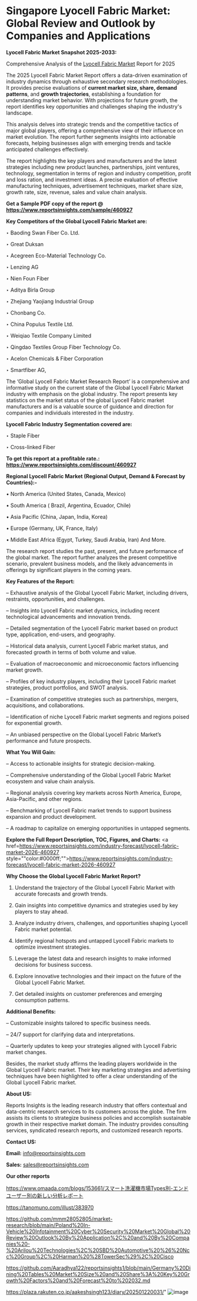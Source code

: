 # Singapore Lyocell Fabric Market: Global Review and Outlook by Companies and Applications

<strong>Lyocell Fabric Market Snapshot 2025-2033:</strong>

Comprehensive Analysis of the <a href=https://www.reportsinsights.com/sample/460927>Lyocell Fabric Market</a> Report for 2025

The 2025 Lyocell Fabric Market Report offers a data-driven examination of industry dynamics through exhaustive secondary research methodologies. It provides precise evaluations of <strong>current market size, share, demand patterns</strong>, and <strong>growth trajectories</strong>, establishing a foundation for understanding market behavior. With projections for future growth, the report identifies key opportunities and challenges shaping the industry's landscape.

This analysis delves into strategic trends and the competitive tactics of major global players, offering a comprehensive view of their influence on market evolution. The report further segments insights into actionable forecasts, helping businesses align with emerging trends and tackle anticipated challenges effectively.

The report highlights the key players and manufacturers and the latest strategies including new product launches, partnerships, joint ventures, technology, segmentation in terms of region and industry competition, profit and loss ration, and investment ideas. A precise evaluation of effective manufacturing techniques, advertisement techniques, market share size, growth rate, size, revenue, sales and value chain analysis.

<strong>Get a Sample PDF copy of the report @ <a href=https://www.reportsinsights.com/sample/460927 style=color:#0000ff;>https://www.reportsinsights.com/sample/460927</a></strong>

<strong>Key Competitors of the Global Lyocell Fabric Market are:</strong>

‣ Baoding Swan Fiber Co. Ltd.

‣ Great Duksan

‣ Acegreen Eco-Material Technology Co.

‣ Lenzing AG

‣ Nien Foun Fiber

‣ Aditya Birla Group

‣ Zhejiang Yaojiang Industrial Group

‣ Chonbang Co.

‣ China Populus Textile Ltd.

‣ Weiqiao Textile Company Limited

‣ Qingdao Textiles Group Fiber Technology Co.

‣ Acelon Chemicals & Fiber Corporation

‣ Smartfiber AG,

The ‘Global Lyocell Fabric Market Research Report’ is a comprehensive and informative study on the current state of the Global Lyocell Fabric Market industry with emphasis on the global industry. The report presents key statistics on the market status of the global Lyocell Fabric market manufacturers and is a valuable source of guidance and direction for companies and individuals interested in the industry.

<strong>Lyocell Fabric Industry Segmentation covered are:</strong>

‣ Staple Fiber

‣ Cross-linked Fiber

<strong>To get this report at a profitable rate.: <a href=https://www.reportsinsights.com/discount/460927 style=color:#0000ff;>https://www.reportsinsights.com/discount/460927</a></strong>

<strong>Regional Lyocell Fabric Market (Regional Output, Demand &amp; Forecast by Countries):-</strong>

• North America (United States, Canada, Mexico)

• South America ( Brazil, Argentina, Ecuador, Chile)

• Asia Pacific (China, Japan, India, Korea)

• Europe (Germany, UK, France, Italy)

• Middle East Africa (Egypt, Turkey, Saudi Arabia, Iran) And More.

The research report studies the past, present, and future performance of the global market. The report further analyzes the present competitive scenario, prevalent business models, and the likely advancements in offerings by significant players in the coming years.

<strong>Key Features of the Report:</strong>

– Exhaustive analysis of the Global Lyocell Fabric Market, including drivers, restraints, opportunities, and challenges.

– Insights into Lyocell Fabric market dynamics, including recent technological advancements and innovation trends.

– Detailed segmentation of the Lyocell Fabric market based on product type, application, end-users, and geography.

– Historical data analysis, current Lyocell Fabric market status, and forecasted growth in terms of both volume and value.

– Evaluation of macroeconomic and microeconomic factors influencing market growth.

– Profiles of key industry players, including their Lyocell Fabric market strategies, product portfolios, and SWOT analysis.

– Examination of competitive strategies such as partnerships, mergers, acquisitions, and collaborations.

– Identification of niche Lyocell Fabric market segments and regions poised for exponential growth.

– An unbiased perspective on the Global Lyocell Fabric Market’s performance and future prospects.

<strong>What You Will Gain:</strong>

– Access to actionable insights for strategic decision-making.

– Comprehensive understanding of the Global Lyocell Fabric Market ecosystem and value chain analysis.

– Regional analysis covering key markets across North America, Europe, Asia-Pacific, and other regions.

– Benchmarking of Lyocell Fabric market trends to support business expansion and product development.

– A roadmap to capitalize on emerging opportunities in untapped segments.

<strong>Explore the Full Report Description, TOC, Figures, and Charts:</strong>
<a href=https://www.reportsinsights.com/industry-forecast/lyocell-fabric-market-2026-460927 style=""color:#0000ff;"">https://www.reportsinsights.com/industry-forecast/lyocell-fabric-market-2026-460927</a>

<strong>Why Choose the Global Lyocell Fabric Market Report?</strong>

1. Understand the trajectory of the Global Lyocell Fabric Market with accurate forecasts and growth trends.

2. Gain insights into competitive dynamics and strategies used by key players to stay ahead.

3. Analyze industry drivers, challenges, and opportunities shaping Lyocell Fabric market potential.

4. Identify regional hotspots and untapped Lyocell Fabric markets to optimize investment strategies.

5. Leverage the latest data and research insights to make informed decisions for business success.

6. Explore innovative technologies and their impact on the future of the Global Lyocell Fabric Market.

7. Get detailed insights on customer preferences and emerging consumption patterns.

<strong>Additional Benefits:</strong>

– Customizable insights tailored to specific business needs.

– 24/7 support for clarifying data and interpretations.

– Quarterly updates to keep your strategies aligned with Lyocell Fabric market changes.

Besides, the market study affirms the leading players worldwide in the Global Lyocell Fabric market. Their key marketing strategies and advertising techniques have been highlighted to offer a clear understanding of the Global Lyocell Fabric market.

<strong><strong>About US</strong>:</strong>

Reports Insights is the leading research industry that offers contextual and data-centric research services to its customers across the globe. The firm assists its clients to strategize business policies and accomplish sustainable growth in their respective market domain. The industry provides consulting services, syndicated research reports, and customized research reports.

<strong>Contact US:</strong>

<p class=><b>Email:</b> <a href=mailto:info@reportsinsights.com>info@reportsinsights.com</a></p>
<p class=><b>Sales:</b> <a href=mailto:sales@reportsinsights.com>sales@reportsinsights.com</a></p>

<strong>Our other reports</strong>

<a href=https://www.omaada.com/blogs/153661/スマート洗濯機市場Types別-エンドユーザー別の新しい分析レポート>https://www.omaada.com/blogs/153661/スマート洗濯機市場Types別-エンドユーザー別の新しい分析レポート</a>

<a href=https://tanomuno.com/illust/383970>https://tanomuno.com/illust/383970</a>

<a href=https://github.com/mmm28052805/market-research/blob/main/Poland%20In-Vehicle%20Infotainment%20Cyber%20Security%20Market%20Global%20Review%20Outlook%20By%20Application%2C%20and%20By%20Companies%20-%20Arilou%20Technologies%2C%20SBD%20Automotive%20%26%20Ncc%20Group%2C%20Harman%20%28TowerSec%29%2C%20Cisco>https://github.com/mmm28052805/market-research/blob/main/Poland%20In-Vehicle%20Infotainment%20Cyber%20Security%20Market%20Global%20Review%20Outlook%20By%20Application%2C%20and%20By%20Companies%20-%20Arilou%20Technologies%2C%20SBD%20Automotive%20%26%20Ncc%20Group%2C%20Harman%20%28TowerSec%29%2C%20Cisco</a>

<a href=https://github.com/Aaradhya122/reportsinsights1/blob/main/Germany%20Dining%20Tables%20Market%20Size%20and%20Share%3A%20Key%20Growth%20Factors%20and%20Forecast%20to%202032.md>https://github.com/Aaradhya122/reportsinsights1/blob/main/Germany%20Dining%20Tables%20Market%20Size%20and%20Share%3A%20Key%20Growth%20Factors%20and%20Forecast%20to%202032.md</a>

<a href=https://plaza.rakuten.co.jp/aakeshsingh123/diary/202501220031/>https://plaza.rakuten.co.jp/aakeshsingh123/diary/202501220031/</a>"
![image](https://github.com/user-attachments/assets/83daacd9-ef36-4a2e-b955-6c159c315593)
